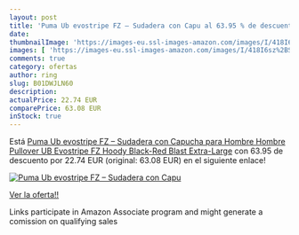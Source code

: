 ```yaml
---
layout: post
title: 'Puma Ub evostripe FZ – Sudadera con Capu al 63.95 % de descuento'
date: 
thumbnailImage: 'https://images-eu.ssl-images-amazon.com/images/I/418I6sz%2BSzL._SL200_.jpg'
images: [ 'https://images-eu.ssl-images-amazon.com/images/I/418I6sz%2BSzL._SL200_.jpg' ]
comments: true
category: ofertas
author: ring
slug: B01DWJLN60
description:
actualPrice: 22.74 EUR
comparePrice: 63.08 EUR
inStock: true
---
```


Está [Puma Ub evostripe FZ – Sudadera con Capucha para Hombre  Hombre  Pullover UB Evostripe FZ Hoody  Black-Red Blast  Extra-Large](https://www.amazon.es/dp/B01DWJLN60/?tag=tolees-21) con 63.95 de descuento por 22.74 EUR (original: 63.08 EUR) en el siguiente enlace!

[![Puma Ub evostripe FZ – Sudadera con Capu](https://images-eu.ssl-images-amazon.com/images/I/418I6sz%2BSzL._SL200_.jpg)](https://www.amazon.es/dp/B01DWJLN60/?tag=tolees-21)

[Ver la oferta!!](https://www.amazon.es/dp/B01DWJLN60/?tag=tolees-21)

Links participate in Amazon Associate program and might generate a comission on qualifying sales


